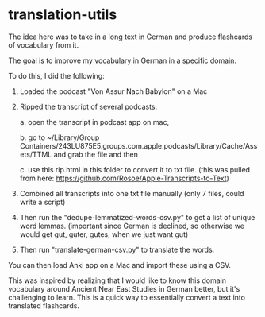 # translation-utils

The idea here was to take in a long text in German and produce flashcards of vocabulary from it. 

The goal is to improve my vocabulary in German in a specific domain. 

To do this, I did the following: 

1. Loaded the podcast "Von Assur Nach Babylon" on a Mac
2. Ripped the transcript of several podcasts: 

    a. open the transcript in podcast app on mac, 
    
    b. go to ~/Library/Group Containers/243LU875E5.groups.com.apple.podcasts/Library/Cache/Assets/TTML and grab the file and then 
    
    c. use this rip.html in this folder to convert it to txt file. (this was pulled from here: https://github.com/Rosoe/Apple-Transcripts-to-Text)
  
3. Combined all transcripts into one txt file manually (only 7 files, could write a script)
4. Then run the "dedupe-lemmatized-words-csv.py" to get a list of unique word lemmas. (important since German is declined, so otherwise we would get gut, guter, gutes, when we just want gut)
5. Then run "translate-german-csv.py" to translate the words.

You can then load Anki app on a Mac and import these using a CSV. 

This was inspired by realizing that I would like to know this domain vocabulary around Ancient Near East Studies in German better, but it's challenging to learn. This is a quick way to essentially convert a text into translated flashcards.